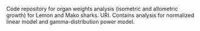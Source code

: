 Code repository for organ weights analysis (isometric and allometric growth) for Lemon and Mako sharks. URI. Contains analysis for normalized linear model and gamma-distribution power model.
